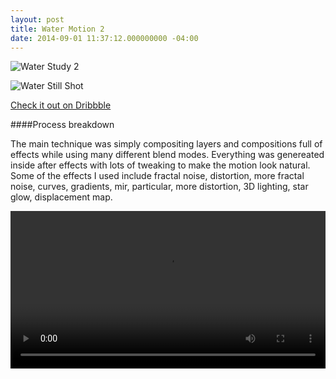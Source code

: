 ```yaml
---
layout: post
title: Water Motion 2
date: 2014-09-01 11:37:12.000000000 -04:00
---
```

<style>
video {
width:100%;
}
</style>

![Water Study 2](https://d13yacurqjgara.cloudfront.net/users/6084/screenshots/1707788/thewaterstudy.gif)

![Water Still Shot](/content/images/2014/Sep/WaterStillFull.jpg)



[Check it out on Dribbble](https://dribbble.com/shots/1707788)




####Process breakdown

The main technique was simply compositing layers and compositions full of effects while using many different blend modes. Everything was genereated inside after effects with lots of tweaking to make the motion look natural. Some of the effects I used include fractal noise, distortion, more fractal noise, curves, gradients, mir, particular, more distortion, 3D lighting, star glow, displacement map.

<video autoplay loop>
  <source src="https://d13yacurqjgara.cloudfront.net/users/6084/screenshots/1707788/attachments/272742/process_breakdown.mp4" type="video/mp4">
</video>


